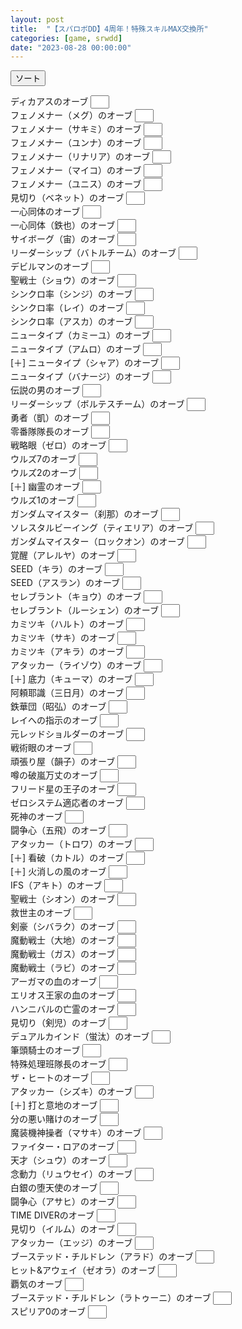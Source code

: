 ```yaml
---
layout: post
title:  "【スパロボDD】4周年！特殊スキルMAX交換所"
categories: [game, srwdd]
date: "2023-08-28 00:00:00"
---
```


<button id="sort" onclick="sort();">ソート</button>

<div id="list">

<label for='ディカアスのオーブ' title='HPが25%減少する毎に、攻撃力・防御力が5%増加する'>ディカアスのオーブ <input style='padding-left: 16px; width: 30px;' type='number' inputmode='numeric' pattern='^[0-9]+$' id='ディカアスのオーブ'></label><br>
<label for='フェノメナー（メグ）のオーブ' title='照準値・運動性が10%増加する'>フェノメナー（メグ）のオーブ <input style='padding-left: 16px; width: 30px;' type='number' inputmode='numeric' pattern='^[0-9]+$' id='フェノメナー（メグ）のオーブ'></label><br>
<label for='フェノメナー（サキミ）のオーブ' title='照準値が13%増加する。気力130以上のときステージ中一度だけ「闘志」「必中」がかかる'>フェノメナー（サキミ）のオーブ <input style='padding-left: 16px; width: 30px;' type='number' inputmode='numeric' pattern='^[0-9]+$' id='フェノメナー（サキミ）のオーブ'></label><br>
<label for='フェノメナー（ユンナ）のオーブ' title='防御力が13%増加する。気力130以上のときステージ中一度だけ「不屈」「奮起」がかかる'>フェノメナー（ユンナ）のオーブ <input style='padding-left: 16px; width: 30px;' type='number' inputmode='numeric' pattern='^[0-9]+$' id='フェノメナー（ユンナ）のオーブ'></label><br>
<label for='フェノメナー（リナリア）のオーブ' title='運動性が13%増加する。気力130以上のときステージ中一度だけ「ひらめき」「奮起」がかかる'>フェノメナー（リナリア）のオーブ <input style='padding-left: 16px; width: 30px;' type='number' inputmode='numeric' pattern='^[0-9]+$' id='フェノメナー（リナリア）のオーブ'></label><br>
<label for='フェノメナー（マイコ）のオーブ' title='攻撃力が13%増加する。気力130以上のときステージ中一度だけ「熱血」「不屈」がかかる'>フェノメナー（マイコ）のオーブ <input style='padding-left: 16px; width: 30px;' type='number' inputmode='numeric' pattern='^[0-9]+$' id='フェノメナー（マイコ）のオーブ'></label><br>
<label for='フェノメナー（ユニス）のオーブ' title='攻撃力が13%増加する。気力130以上のときステージ中一度だけ「熱血」「ひらめき」がかかる'>フェノメナー（ユニス）のオーブ <input style='padding-left: 16px; width: 30px;' type='number' inputmode='numeric' pattern='^[0-9]+$' id='フェノメナー（ユニス）のオーブ'></label><br>
<label for='見切り（ベネット）のオーブ' title='HPが25000増加する。気力130以上のときステージ中一度だけ「熱血」「必中」がかかる'>見切り（ベネット）のオーブ <input style='padding-left: 16px; width: 30px;' type='number' inputmode='numeric' pattern='^[0-9]+$' id='見切り（ベネット）のオーブ'></label><br>
<label for='一心同体のオーブ' title='気力120以上のとき、攻撃力・防御力が11.5%増加する'>一心同体のオーブ <input style='padding-left: 16px; width: 30px;' type='number' inputmode='numeric' pattern='^[0-9]+$' id='一心同体のオーブ'></label><br>
<label for='一心同体（鉄也）のオーブ' title='防御力が13%、攻撃力が7%増加する'>一心同体（鉄也）のオーブ <input style='padding-left: 16px; width: 30px;' type='number' inputmode='numeric' pattern='^[0-9]+$' id='一心同体（鉄也）のオーブ'></label><br>
<label for='サイボーグ（宙）のオーブ' title='攻撃力・照準値が10%増加する'>サイボーグ（宙）のオーブ <input style='padding-left: 16px; width: 30px;' type='number' inputmode='numeric' pattern='^[0-9]+$' id='サイボーグ（宙）のオーブ'></label><br>
<label for='リーダーシップ（バトルチーム）のオーブ' title='メインスロットの必殺技威力が16%、防御力が10%増加する'>リーダーシップ（バトルチーム）のオーブ <input style='padding-left: 16px; width: 30px;' type='number' inputmode='numeric' pattern='^[0-9]+$' id='リーダーシップ（バトルチーム）のオーブ'></label><br>
<label for='デビルマンのオーブ' title='全ての攻撃の与ダメージが12%、運動性が10%増加する'>デビルマンのオーブ <input style='padding-left: 16px; width: 30px;' type='number' inputmode='numeric' pattern='^[0-9]+$' id='デビルマンのオーブ'></label><br>
<label for='聖戦士（ショウ）のオーブ' title='気力が10上昇する毎に、攻撃力・運動性が2.5%増加する'>聖戦士（ショウ）のオーブ <input style='padding-left: 16px; width: 30px;' type='number' inputmode='numeric' pattern='^[0-9]+$' id='聖戦士（ショウ）のオーブ'></label><br>
<label for='シンクロ率（シンジ）のオーブ' title='気力が10上昇する毎に、攻撃力・防御力が2.5%増加する'>シンクロ率（シンジ）のオーブ <input style='padding-left: 16px; width: 30px;' type='number' inputmode='numeric' pattern='^[0-9]+$' id='シンクロ率（シンジ）のオーブ'></label><br>
<label for='シンクロ率（レイ）のオーブ' title='気力が10上昇する毎に、防御力・照準値が2.5%増加する'>シンクロ率（レイ）のオーブ <input style='padding-left: 16px; width: 30px;' type='number' inputmode='numeric' pattern='^[0-9]+$' id='シンクロ率（レイ）のオーブ'></label><br>
<label for='シンクロ率（アスカ）のオーブ' title='気力が10上昇する毎に、攻撃力5%増加する'>シンクロ率（アスカ）のオーブ <input style='padding-left: 16px; width: 30px;' type='number' inputmode='numeric' pattern='^[0-9]+$' id='シンクロ率（アスカ）のオーブ'></label><br>
<label for='ニュータイプ（カミーユ）のオーブ' title='照準値・運動性が10%増加する'>ニュータイプ（カミーユ）のオーブ <input style='padding-left: 16px; width: 30px;' type='number' inputmode='numeric' pattern='^[0-9]+$' id='ニュータイプ（カミーユ）のオーブ'></label><br>
<label for='ニュータイプ（アムロ）のオーブ' title='メインスロットの必殺技威力が8%、照準値が10%、運動性が5%増加する'>ニュータイプ（アムロ）のオーブ <input style='padding-left: 16px; width: 30px;' type='number' inputmode='numeric' pattern='^[0-9]+$' id='ニュータイプ（アムロ）のオーブ'></label><br>
<label for='[＋] ニュータイプ（シャア）のオーブ' title='照準値・運動性が15%増加する。気力130以上のとき、ステージ中一度「熱血」「ひらめき」がかかる。ステージ開始時、気力が20上昇する'>[＋] ニュータイプ（シャア）のオーブ <input style='padding-left: 16px; width: 30px;' type='number' inputmode='numeric' pattern='^[0-9]+$' id='[＋] ニュータイプ（シャア）のオーブ'></label><br>
<label for='ニュータイプ（バナージ）のオーブ' title='攻撃力・運動性が10%増加する'>ニュータイプ（バナージ）のオーブ <input style='padding-left: 16px; width: 30px;' type='number' inputmode='numeric' pattern='^[0-9]+$' id='ニュータイプ（バナージ）のオーブ'></label><br>
<label for='伝説の男のオーブ' title='メインスロットの必殺技威力が16%、照準値が10%増加する'>伝説の男のオーブ <input style='padding-left: 16px; width: 30px;' type='number' inputmode='numeric' pattern='^[0-9]+$' id='伝説の男のオーブ'></label><br>
<label for='リーダーシップ（ボルテスチーム）のオーブ' title='メインスロットの必殺技威力が16%、攻撃力が10%増加する'>リーダーシップ（ボルテスチーム）のオーブ <input style='padding-left: 16px; width: 30px;' type='number' inputmode='numeric' pattern='^[0-9]+$' id='リーダーシップ（ボルテスチーム）のオーブ'></label><br>
<label for='勇者（凱）のオーブ' title='メインスロットの必殺技威力が16%、攻撃力が10%増加する'>勇者（凱）のオーブ <input style='padding-left: 16px; width: 30px;' type='number' inputmode='numeric' pattern='^[0-9]+$' id='勇者（凱）のオーブ'></label><br>
<label for='零番隊隊長のオーブ' title='メインスロットの必殺技威力が16%、照準値が10%増加する'>零番隊隊長のオーブ <input style='padding-left: 16px; width: 30px;' type='number' inputmode='numeric' pattern='^[0-9]+$' id='零番隊隊長のオーブ'></label><br>
<label for='戦略眼（ゼロ）のオーブ' title='メインスロットの必殺技威力が16%（必殺技威力0には無効）、照準値が10%増加する'>戦略眼（ゼロ）のオーブ <input style='padding-left: 16px; width: 30px;' type='number' inputmode='numeric' pattern='^[0-9]+$' id='戦略眼（ゼロ）のオーブ'></label><br>
<label for='ウルズ7のオーブ' title='全ての攻撃の与ダメージが12%、照準値・運動性が5%増加する'>ウルズ7のオーブ <input style='padding-left: 16px; width: 30px;' type='number' inputmode='numeric' pattern='^[0-9]+$' id='ウルズ7のオーブ'></label><br>
<label for='ウルズ2のオーブ' title='メインスロットの必殺技威力が16%、運動性が10%増加する'>ウルズ2のオーブ <input style='padding-left: 16px; width: 30px;' type='number' inputmode='numeric' pattern='^[0-9]+$' id='ウルズ2のオーブ'></label><br>
<label for='[＋] 幽霊のオーブ' title='攻撃力・照準値が17.5%、気力上限が30増加する（効果は重複しない、効果の最も高いもののみ有効）'>[＋] 幽霊のオーブ <input style='padding-left: 16px; width: 30px;' type='number' inputmode='numeric' pattern='^[0-9]+$' id='[＋] 幽霊のオーブ'></label><br>
<label for='ウルズ1のオーブ' title='攻撃力・運動性が15%増加する'>ウルズ1のオーブ <input style='padding-left: 16px; width: 30px;' type='number' inputmode='numeric' pattern='^[0-9]+$' id='ウルズ1のオーブ'></label><br>
<label for='ガンダムマイスター（刹那）のオーブ' title='攻撃力・運動性が10%増加する'>ガンダムマイスター（刹那）のオーブ <input style='padding-left: 16px; width: 30px;' type='number' inputmode='numeric' pattern='^[0-9]+$' id='ガンダムマイスター（刹那）のオーブ'></label><br>
<label for='ソレスタルビーイング（ティエリア）のオーブ' title='防御力が25%増加する、被ダメージ時の気力上昇値が3増加する'>ソレスタルビーイング（ティエリア）のオーブ <input style='padding-left: 16px; width: 30px;' type='number' inputmode='numeric' pattern='^[0-9]+$' id='ソレスタルビーイング（ティエリア）のオーブ'></label><br>
<label for='ガンダムマイスター（ロックオン）のオーブ' title='照準値が13%増加する。気力130以上のとき、ステージ中一度だけ「捨て身」「直撃」がかかる'>ガンダムマイスター（ロックオン）のオーブ <input style='padding-left: 16px; width: 30px;' type='number' inputmode='numeric' pattern='^[0-9]+$' id='ガンダムマイスター（ロックオン）のオーブ'></label><br>
<label for='覚醒（アレルヤ）のオーブ' title='攻撃力が25%増加する。気力が120、150異常のとき、ステージ中一度「熱血」「集中」がかかる'>覚醒（アレルヤ）のオーブ <input style='padding-left: 16px; width: 30px;' type='number' inputmode='numeric' pattern='^[0-9]+$' id='覚醒（アレルヤ）のオーブ'></label><br>
<label for='SEED（キラ）のオーブ' title='気力が120以上のとき、攻撃力が6%、照準値・運動性が8.5%増加する'>SEED（キラ）のオーブ <input style='padding-left: 16px; width: 30px;' type='number' inputmode='numeric' pattern='^[0-9]+$' id='SEED（キラ）のオーブ'></label><br>
<label for='SEED（アスラン）のオーブ' title='気力が120以上のとき、攻撃力が6.0%、防御力・照準値が8.5%増加する'>SEED（アスラン）のオーブ <input style='padding-left: 16px; width: 30px;' type='number' inputmode='numeric' pattern='^[0-9]+$' id='SEED（アスラン）のオーブ'></label><br>
<label for='セレブラント（キョウ）のオーブ' title='攻撃力が6%、運動性が14%増加する'>セレブラント（キョウ）のオーブ <input style='padding-left: 16px; width: 30px;' type='number' inputmode='numeric' pattern='^[0-9]+$' id='セレブラント（キョウ）のオーブ'></label><br>
<label for='セレブラント（ルーシェン）のオーブ' title='気力120以上のとき、攻撃力が11.5%、運動性が11.5%増加する'>セレブラント（ルーシェン）のオーブ <input style='padding-left: 16px; width: 30px;' type='number' inputmode='numeric' pattern='^[0-9]+$' id='セレブラント（ルーシェン）のオーブ'></label><br>
<label for='カミツキ（ハルト）のオーブ' title='気力120以上のとき、攻撃力・照準値が11.5%増加する'>カミツキ（ハルト）のオーブ <input style='padding-left: 16px; width: 30px;' type='number' inputmode='numeric' pattern='^[0-9]+$' id='カミツキ（ハルト）のオーブ'></label><br>
<label for='カミツキ（サキ）のオーブ' title='全ての攻撃の与ダメージが12%増加し、運動性が10%増加する'>カミツキ（サキ）のオーブ <input style='padding-left: 16px; width: 30px;' type='number' inputmode='numeric' pattern='^[0-9]+$' id='カミツキ（サキ）のオーブ'></label><br>
<label for='カミツキ（アキラ）のオーブ' title='照準値が13%、全ての攻撃の与ダメージが16%増加する'>カミツキ（アキラ）のオーブ <input style='padding-left: 16px; width: 30px;' type='number' inputmode='numeric' pattern='^[0-9]+$' id='カミツキ（アキラ）のオーブ'></label><br>
<label for='アタッカー（ライゾウ）のオーブ' title='気力が10上昇する毎に、攻撃力・防御力が2.5%増加する'>アタッカー（ライゾウ）のオーブ <input style='padding-left: 16px; width: 30px;' type='number' inputmode='numeric' pattern='^[0-9]+$' id='アタッカー（ライゾウ）のオーブ'></label><br>
<label for='[＋] 底力（キューマ）のオーブ' title='攻撃力・照準値が20%、HPが15000増加する'>[＋] 底力（キューマ）のオーブ <input style='padding-left: 16px; width: 30px;' type='number' inputmode='numeric' pattern='^[0-9]+$' id='[＋] 底力（キューマ）のオーブ'></label><br>
<label for='阿頼耶識（三日月）のオーブ' title='攻撃力が13%、照準値が7%増加する'>阿頼耶識（三日月）のオーブ <input style='padding-left: 16px; width: 30px;' type='number' inputmode='numeric' pattern='^[0-9]+$' id='阿頼耶識（三日月）のオーブ'></label><br>
<label for='鉄華団（昭弘）のオーブ' title='HPが25000増加する。自分のアクション開始時に気力が3上昇する'>鉄華団（昭弘）のオーブ <input style='padding-left: 16px; width: 30px;' type='number' inputmode='numeric' pattern='^[0-9]+$' id='鉄華団（昭弘）のオーブ'></label><br>
<label for='レイへの指示のオーブ' title='メインスロットの必殺技威力が16%、運動性が10%増加する'>レイへの指示のオーブ <input style='padding-left: 16px; width: 30px;' type='number' inputmode='numeric' pattern='^[0-9]+$' id='レイへの指示のオーブ'></label><br>
<label for='元レッドショルダーのオーブ' title='HPが25%減少する毎に、照準値・運動性が5%増加する。命中率が10%増加する'>元レッドショルダーのオーブ <input style='padding-left: 16px; width: 30px;' type='number' inputmode='numeric' pattern='^[0-9]+$' id='元レッドショルダーのオーブ'></label><br>
<label for='戦術眼のオーブ' title='気力120以上のとき、照準値・運動性が11.5%増加する'>戦術眼のオーブ <input style='padding-left: 16px; width: 30px;' type='number' inputmode='numeric' pattern='^[0-9]+$' id='戦術眼のオーブ'></label><br>
<label for='頑張り屋（韻子）のオーブ' title='メインスロットの必殺技威力が16%増加し、運動性が10%増加する'>頑張り屋（韻子）のオーブ <input style='padding-left: 16px; width: 30px;' type='number' inputmode='numeric' pattern='^[0-9]+$' id='頑張り屋（韻子）のオーブ'></label><br>
<label for='噂の破嵐万丈のオーブ' title='全ての攻撃の与ダメージが12%、防御力が10%増加する'>噂の破嵐万丈のオーブ <input style='padding-left: 16px; width: 30px;' type='number' inputmode='numeric' pattern='^[0-9]+$' id='噂の破嵐万丈のオーブ'></label><br>
<label for='フリード星の王子のオーブ' title='攻撃力・照準値が10%増加する'>フリード星の王子のオーブ <input style='padding-left: 16px; width: 30px;' type='number' inputmode='numeric' pattern='^[0-9]+$' id='フリード星の王子のオーブ'></label><br>
<label for='ゼロシステム適応者のオーブ' title='攻撃力が13%、照準値が7%増加する'>ゼロシステム適応者のオーブ <input style='padding-left: 16px; width: 30px;' type='number' inputmode='numeric' pattern='^[0-9]+$' id='ゼロシステム適応者のオーブ'></label><br>
<label for='死神のオーブ' title='攻撃力が13%増加する。気力上限が30増加する（効果は重複しない。効果の最も高いもののみ有効）'>死神のオーブ <input style='padding-left: 16px; width: 30px;' type='number' inputmode='numeric' pattern='^[0-9]+$' id='死神のオーブ'></label><br>
<label for='闘争心（五飛）のオーブ' title='攻撃力が15%増加する。気力が105、125以上のとき、ステージ中一度「熱血」「不屈」がかかる'>闘争心（五飛）のオーブ <input style='padding-left: 16px; width: 30px;' type='number' inputmode='numeric' pattern='^[0-9]+$' id='闘争心（五飛）のオーブ'></label><br>
<label for='アタッカー（トロワ）のオーブ' title='攻撃力が15%増加する。気力130以上のとき、ステージ中一度だけ「熱血」「直撃」がかかる'>アタッカー（トロワ）のオーブ <input style='padding-left: 16px; width: 30px;' type='number' inputmode='numeric' pattern='^[0-9]+$' id='アタッカー（トロワ）のオーブ'></label><br>
<label for='[＋] 看破（カトル）のオーブ' title='攻撃力・照準値が20%増加する。気力130以上のとき、ステージ中一度「熱血」「必中」がかかる'>[＋] 看破（カトル）のオーブ <input style='padding-left: 16px; width: 30px;' type='number' inputmode='numeric' pattern='^[0-9]+$' id='[＋] 看破（カトル）のオーブ'></label><br>
<label for='[＋] 火消しの風のオーブ' title='照準値・運動性が20%増加する。気力が130以上のとき、ステージ中一度「熱血」「不屈」がかかる'>[＋] 火消しの風のオーブ <input style='padding-left: 16px; width: 30px;' type='number' inputmode='numeric' pattern='^[0-9]+$' id='[＋] 火消しの風のオーブ'></label><br>
<label for='IFS（アキト）のオーブ' title='防御力が13%、運動性が7%増加する'>IFS（アキト）のオーブ <input style='padding-left: 16px; width: 30px;' type='number' inputmode='numeric' pattern='^[0-9]+$' id='IFS（アキト）のオーブ'></label><br>
<label for='聖戦士（シオン）のオーブ' title='全ての攻撃の与ダメージが18%、回避率が10%増加する'>聖戦士（シオン）のオーブ <input style='padding-left: 16px; width: 30px;' type='number' inputmode='numeric' pattern='^[0-9]+$' id='聖戦士（シオン）のオーブ'></label><br>
<label for='救世主のオーブ' title='HPが25000増加する。気力130以上のとき、ステージ中一度だけ「勇気」「ひらめき」がかかる'>救世主のオーブ <input style='padding-left: 16px; width: 30px;' type='number' inputmode='numeric' pattern='^[0-9]+$' id='救世主のオーブ'></label><br>
<label for='剣豪（シバラク）のオーブ' title='気力が10上昇する毎に、攻撃力・防御力・運動性が2.5%増加する'>剣豪（シバラク）のオーブ <input style='padding-left: 16px; width: 30px;' type='number' inputmode='numeric' pattern='^[0-9]+$' id='剣豪（シバラク）のオーブ'></label><br>
<label for='魔動戦士（大地）のオーブ' title='攻撃力が15%増加する。気力130以上のとき、ステージ中一度だけ「勇気」「不屈」がかかる'>魔動戦士（大地）のオーブ <input style='padding-left: 16px; width: 30px;' type='number' inputmode='numeric' pattern='^[0-9]+$' id='魔動戦士（大地）のオーブ'></label><br>
<label for='魔動戦士（ガス）のオーブ' title='攻撃力が15%増加する。気力130以上のとき、ステージ中一度だけ「熱血」「必中」がかかる'>魔動戦士（ガス）のオーブ <input style='padding-left: 16px; width: 30px;' type='number' inputmode='numeric' pattern='^[0-9]+$' id='魔動戦士（ガス）のオーブ'></label><br>
<label for='魔動戦士（ラビ）のオーブ' title='攻撃力が15%増加する。気力120、150以上のとき、ステージ中一度だけ「直撃」「直感」がかかる'>魔動戦士（ラビ）のオーブ <input style='padding-left: 16px; width: 30px;' type='number' inputmode='numeric' pattern='^[0-9]+$' id='魔動戦士（ラビ）のオーブ'></label><br>
<label for='アーガマの血のオーブ' title='攻撃力が15%増加する。攻撃を命中させたときの気力上昇量が3増加する'>アーガマの血のオーブ <input style='padding-left: 16px; width: 30px;' type='number' inputmode='numeric' pattern='^[0-9]+$' id='アーガマの血のオーブ'></label><br>
<label for='エリオス王家の血のオーブ' title='攻撃力が20%増加する。自分のアクション開始時に気力が3増加する'>エリオス王家の血のオーブ <input style='padding-left: 16px; width: 30px;' type='number' inputmode='numeric' pattern='^[0-9]+$' id='エリオス王家の血のオーブ'></label><br>
<label for='ハンニバルの亡霊のオーブ' title='気力130以上のとき、攻撃力・照準値・運動性が11.5%増加する'>ハンニバルの亡霊のオーブ <input style='padding-left: 16px; width: 30px;' type='number' inputmode='numeric' pattern='^[0-9]+$' id='ハンニバルの亡霊のオーブ'></label><br>
<label for='見切り（剣児）のオーブ' title='運動性が13%増加する。敵ユニットの弱点属性で攻撃したとき、与ダメージが18%増加する'>見切り（剣児）のオーブ <input style='padding-left: 16px; width: 30px;' type='number' inputmode='numeric' pattern='^[0-9]+$' id='見切り（剣児）のオーブ'></label><br>
<label for='デュアルカインド（蛍汰）のオーブ' title='HPが25000増加する。気力が140以上のとき、ステージ中一度「覚醒」「ひらめき」がかかる'>デュアルカインド（蛍汰）のオーブ <input style='padding-left: 16px; width: 30px;' type='number' inputmode='numeric' pattern='^[0-9]+$' id='デュアルカインド（蛍汰）のオーブ'></label><br>
<label for='筆頭騎士のオーブ' title='気力が10上昇する毎に、攻撃力・防御力が2.5%増加する'>筆頭騎士のオーブ <input style='padding-left: 16px; width: 30px;' type='number' inputmode='numeric' pattern='^[0-9]+$' id='筆頭騎士のオーブ'></label><br>
<label for='特殊処理班隊長のオーブ' title='防御力が13%、全ての攻撃の与ダメージが16%増加する'>特殊処理班隊長のオーブ <input style='padding-left: 16px; width: 30px;' type='number' inputmode='numeric' pattern='^[0-9]+$' id='特殊処理班隊長のオーブ'></label><br>
<label for='ザ・ヒートのオーブ' title='攻撃力が15%増加する。100%の確率で新たに受けるアビリティによる弱体効果を無力化する'>ザ・ヒートのオーブ <input style='padding-left: 16px; width: 30px;' type='number' inputmode='numeric' pattern='^[0-9]+$' id='ザ・ヒートのオーブ'></label><br>
<label for='アタッカー（シズキ）のオーブ' title='攻撃力が15%増加する。気力が120、150以上のとき、ステージ中一度「熱血」「直感」がかかる'>アタッカー（シズキ）のオーブ <input style='padding-left: 16px; width: 30px;' type='number' inputmode='numeric' pattern='^[0-9]+$' id='アタッカー（シズキ）のオーブ'></label><br>
<label for='[＋] 打と意地のオーブ' title='攻撃力・照準値が20%増加する。気力150以上のとき、ステージ中一度だけ「魂」「ひらめき」がかかる'>[＋] 打と意地のオーブ <input style='padding-left: 16px; width: 30px;' type='number' inputmode='numeric' pattern='^[0-9]+$' id='[＋] 打と意地のオーブ'></label><br>
<label for='分の悪い賭けのオーブ' title='防御力が10%増加。反撃時、全ての攻撃の与ダメージが18%増加し、25%の確率で先制攻撃を行う'>分の悪い賭けのオーブ <input style='padding-left: 16px; width: 30px;' type='number' inputmode='numeric' pattern='^[0-9]+$' id='分の悪い賭けのオーブ'></label><br>
<label for='魔装機神操者（マサキ）のオーブ' title='メインスロットの必殺技威力が16%増加する。全ての攻撃の与ダメージが12%増加する'>魔装機神操者（マサキ）のオーブ <input style='padding-left: 16px; width: 30px;' type='number' inputmode='numeric' pattern='^[0-9]+$' id='魔装機神操者（マサキ）のオーブ'></label><br>
<label for='ファイター・ロアのオーブ' title='気力が10上昇する毎に、攻撃力・防御力が2.5%増加する'>ファイター・ロアのオーブ <input style='padding-left: 16px; width: 30px;' type='number' inputmode='numeric' pattern='^[0-9]+$' id='ファイター・ロアのオーブ'></label><br>
<label for='天才（シュウ）のオーブ' title='全ての攻撃の与ダメージが12%、命中率・回避率が10%増加する'>天才（シュウ）のオーブ <input style='padding-left: 16px; width: 30px;' type='number' inputmode='numeric' pattern='^[0-9]+$' id='天才（シュウ）のオーブ'></label><br>
<label for='念動力（リュウセイ）のオーブ' title='攻撃力が15%増加する。攻撃を命中させたときの気力上昇量が3増加する'>念動力（リュウセイ）のオーブ <input style='padding-left: 16px; width: 30px;' type='number' inputmode='numeric' pattern='^[0-9]+$' id='念動力（リュウセイ）のオーブ'></label><br>
<label for='白銀の堕天使のオーブ' title='攻撃力が15%増加する。攻撃を命中させたときの気力上昇量が3増加する'>白銀の堕天使のオーブ <input style='padding-left: 16px; width: 30px;' type='number' inputmode='numeric' pattern='^[0-9]+$' id='白銀の堕天使のオーブ'></label><br>
<label for='闘争心（アサヒ）のオーブ' title='HPが25000増加する。全ての攻撃の与ダメージが16%増加する'>闘争心（アサヒ）のオーブ <input style='padding-left: 16px; width: 30px;' type='number' inputmode='numeric' pattern='^[0-9]+$' id='闘争心（アサヒ）のオーブ'></label><br>
<label for='TIME DIVERのオーブ' title='攻撃力が15%増加する。気力130以上のとき、ステージ中一度だけ「魂」「狙撃」がかかる'>TIME DIVERのオーブ <input style='padding-left: 16px; width: 30px;' type='number' inputmode='numeric' pattern='^[0-9]+$' id='TIME DIVERのオーブ'></label><br>
<label for='見切り（イルム）のオーブ' title='攻撃力が15%増加する。攻撃を命中させたときの気力上昇量が3増加する'>見切り（イルム）のオーブ <input style='padding-left: 16px; width: 30px;' type='number' inputmode='numeric' pattern='^[0-9]+$' id='見切り（イルム）のオーブ'></label><br>
<label for='アタッカー（エッジ）のオーブ' title='気力が10上昇する毎に、攻撃力・運動性が2.5%増加する'>アタッカー（エッジ）のオーブ <input style='padding-left: 16px; width: 30px;' type='number' inputmode='numeric' pattern='^[0-9]+$' id='アタッカー（エッジ）のオーブ'></label><br>
<label for='ブーステッド・チルドレン（アラド）のオーブ' title='気力が10上昇する毎に、攻撃力・防御力・照準値が2.5%増加する'>ブーステッド・チルドレン（アラド）のオーブ <input style='padding-left: 16px; width: 30px;' type='number' inputmode='numeric' pattern='^[0-9]+$' id='ブーステッド・チルドレン（アラド）のオーブ'></label><br>
<label for='ヒット&アウェイ（ゼオラ）のオーブ' title='攻撃力が15%増加する。気力が120、150以上のとき、ステージ中一度「狙撃」「熱血」がかかる'>ヒット&アウェイ（ゼオラ）のオーブ <input style='padding-left: 16px; width: 30px;' type='number' inputmode='numeric' pattern='^[0-9]+$' id='ヒット&アウェイ（ゼオラ）のオーブ'></label><br>
<label for='覇気のオーブ' title='攻撃力が15%増加する。攻撃を命中させたときの気力上昇量が3増加する'>覇気のオーブ <input style='padding-left: 16px; width: 30px;' type='number' inputmode='numeric' pattern='^[0-9]+$' id='覇気のオーブ'></label><br>
<label for='ブーステッド・チルドレン（ラトゥーニ）のオーブ' title='運動性が15%増加する。攻撃を回避した時の気力上昇量が3増加する'>ブーステッド・チルドレン（ラトゥーニ）のオーブ <input style='padding-left: 16px; width: 30px;' type='number' inputmode='numeric' pattern='^[0-9]+$' id='ブーステッド・チルドレン（ラトゥーニ）のオーブ'></label><br>
<label for='スピリア0のオーブ' title='攻撃力・照準値が10%増加する。攻撃を命中させたときの気力上昇量が3増加する'>スピリア0のオーブ <input style='padding-left: 16px; width: 30px;' type='number' inputmode='numeric' pattern='^[0-9]+$' id='スピリア0のオーブ'></label><br>

</div>
<script>
const STORAGE_KEY = '2023-08-28-report';
const NUMBER_QUERY = 'article input[type="number"]';
function load() {
  var orbs = JSON.parse(localStorage.getItem(STORAGE_KEY));
  if (orbs && orbs['orbs']) {
    var checked = orbs['orbs'];
    [...document.querySelectorAll(NUMBER_QUERY)].forEach((e) => {
      var status = checked[e.parentElement.innerText];
      if (status) {
        e.value = status;
      }
    });
  }
  [...document.querySelectorAll(NUMBER_QUERY)].forEach((e) => {
    e.addEventListener('change', (event) => {
      save();
    });
  });
}
function save() {
  var checked = {};
  [...document.querySelectorAll(NUMBER_QUERY)].forEach((c) => {
      checked[c.parentElement.innerText] = c.value;
  });
  var orbs = { 'orbs': checked };
  localStorage.setItem(STORAGE_KEY, JSON.stringify(orbs));
}
window.onload = () => {
  load();
}
function sort() {
  var list = document.getElementById('list');
  var array = [...document.querySelectorAll('main label')].map((label) => {
    var value = label.querySelector('input').value;
    if (value === "") {
      value = -1;
    } else {
      value = parseInt(value);
    }
    return { 
      label: label, 
      value: value
    };
  }).sort((a, b) => {
    if (a.value < b.value) {
      return -1
    }
    if (a.value > b.value) {
      return 1;
    }
    return 0;
  });
  while( list.firstChild ){
    list.removeChild( list.firstChild );
  }
  for (var i = 0; i < array.length ; i++) {
    list.appendChild(array[i].label);
    list.appendChild(document.createElement('br'));
  }
}
</script>

